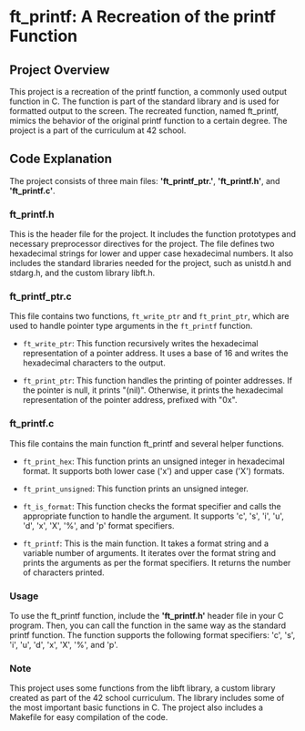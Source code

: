 # **ft_printf: A Recreation of the printf Function**
## **Project Overview**
This project is a recreation of the printf function, a commonly used output function in C. The function is part of the standard library and is used for formatted output to the screen. The recreated function, named ft_printf, mimics the behavior of the original printf function to a certain degree.
The project is a part of the curriculum at 42 school.

## **Code Explanation**
The project consists of three main files: **'ft_printf_ptr.'**, **'ft_printf.h'**, and **'ft_printf.c'**.

### **ft_printf.h**
This is the header file for the project. It includes the function prototypes and necessary preprocessor directives for the project. The file defines two hexadecimal strings for lower and upper case hexadecimal numbers. It also includes the standard libraries needed for the project, such as unistd.h and stdarg.h, and the custom library libft.h.

### **ft_printf_ptr.c**
This file contains two functions, ```ft_write_ptr``` and ```ft_print_ptr```, which are used to handle pointer type arguments in the ```ft_printf``` function.

* ```ft_write_ptr```: This function recursively writes the hexadecimal representation of a pointer address. It uses a base of 16 and writes the hexadecimal characters to the output.

* ```ft_print_ptr```: This function handles the printing of pointer addresses. If the pointer is null, it prints "(nil)". Otherwise, it prints the hexadecimal representation of the pointer address, prefixed with "0x".

### **ft_printf.c**
This file contains the main function ft_printf and several helper functions.

* ```ft_print_hex```: This function prints an unsigned integer in hexadecimal format. It supports both lower case ('x') and upper case ('X') formats.

* ```ft_print_unsigned```: This function prints an unsigned integer.

* ```ft_is_format```: This function checks the format specifier and calls the appropriate function to handle the argument. It supports 'c', 's', 'i', 'u', 'd', 'x', 'X', '%', and 'p' format specifiers.

* ```ft_printf```: This is the main function. It takes a format string and a variable number of arguments. It iterates over the format string and prints the arguments as per the format specifiers. It returns the number of characters printed.

### Usage
To use the ft_printf function, include the **'ft_printf.h'** header file in your C program. Then, you can call the function in the same way as the standard printf function. The function supports the following format specifiers: 'c', 's', 'i', 'u', 'd', 'x', 'X', '%', and 'p'.

### Note
This project uses some functions from the libft library, a custom library created as part of the 42 school curriculum. The library includes some of the most important basic functions in C. The project also includes a Makefile for easy compilation of the code.
